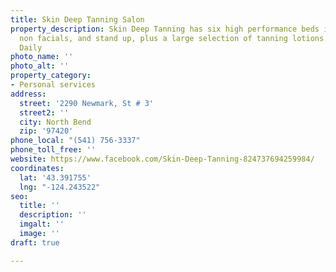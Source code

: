 ```yaml
---
title: Skin Deep Tanning Salon
property_description: Skin Deep Tanning has six high performance beds including facials,
  non facials, and stand up, plus a large selection of tanning lotions. Open 8am-8pm
  Daily
photo_name: ''
photo_alt: ''
property_category:
- Personal services
address:
  street: '2290 Newmark, St # 3'
  street2: ''
  city: North Bend
  zip: '97420'
phone_local: "(541) 756-3337"
phone_toll_free: ''
website: https://www.facebook.com/Skin-Deep-Tanning-824737694259984/
coordinates:
  lat: '43.391755'
  lng: "-124.243522"
seo:
  title: ''
  description: ''
  imgalt: ''
  image: ''
draft: true

---
```

